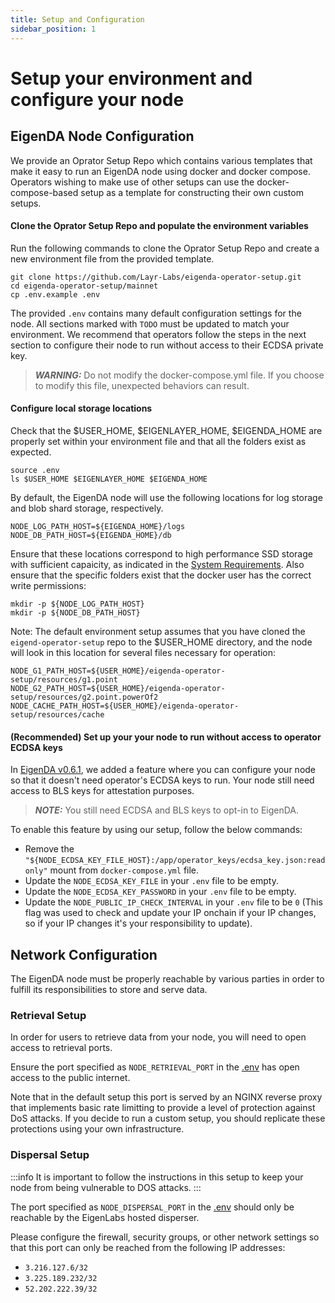 ```yaml
---
title: Setup and Configuration
sidebar_position: 1
---
```


# Setup your environment and configure your node

## EigenDA Node Configuration

We provide an Oprator Setup Repo which contains various templates that make it easy to run an EigenDA node using docker and docker compose. Operators wishing to make use of other setups can use the docker-compose-based setup as a template for constructing their own custom setups. 

#### Clone the Oprator Setup Repo and populate the environment variables

Run the following commands to clone the Oprator Setup Repo and create a new environment file from the provided template. 

```
git clone https://github.com/Layr-Labs/eigenda-operator-setup.git
cd eigenda-operator-setup/mainnet
cp .env.example .env
```

The provided `.env` contains many default configuration settings for the node. All sections marked with `TODO` must be updated to match your environment. We recommend that operators follow the steps in the next section to configure their node to run without access to their ECDSA private key. 

> **_WARNING:_** Do not modify the docker-compose.yml file. If you choose to modify this file, unexpected behaviors can result.

#### Configure local storage locations

Check that the $USER_HOME, $EIGENLAYER_HOME, $EIGENDA_HOME are properly set within your environment file and that all the folders exist as expected.
```
source .env
ls $USER_HOME $EIGENLAYER_HOME $EIGENDA_HOME
```

By default, the EigenDA node will use the following locations for log storage and blob shard storage, respectively. 

```
NODE_LOG_PATH_HOST=${EIGENDA_HOME}/logs
NODE_DB_PATH_HOST=${EIGENDA_HOME}/db
```

Ensure that these locations correspond to high performance SSD storage with sufficient capaicity, as indicated in the [System Requirements](../requirements/system-requirements/#node-storage-requirements). Also ensure that the specific folders exist that the docker user has the correct write permissions:

```
mkdir -p ${NODE_LOG_PATH_HOST}
mkdir -p ${NODE_DB_PATH_HOST}
```

Note: The default environment setup assumes that you have cloned the `eigend-operator-setup` repo to the $USER_HOME directory, and the node will look in this location for several files necessary for operation: 

```
NODE_G1_PATH_HOST=${USER_HOME}/eigenda-operator-setup/resources/g1.point
NODE_G2_PATH_HOST=${USER_HOME}/eigenda-operator-setup/resources/g2.point.powerOf2
NODE_CACHE_PATH_HOST=${USER_HOME}/eigenda-operator-setup/resources/cache
```


#### (Recommended) Set up your your node to run without access to operator ECDSA keys

In [EigenDA v0.6.1](https://github.com/Layr-Labs/eigenda-operator-setup/releases/tag/v0.6.1), we added a feature where you can configure your node so that it doesn't need operator's ECDSA keys to run. 
Your node still need access to BLS keys for attestation purposes.
>**_NOTE:_** You still need ECDSA and BLS keys to opt-in to EigenDA. 

To enable this feature by using our setup, follow the below commands:
* Remove the `"${NODE_ECDSA_KEY_FILE_HOST}:/app/operator_keys/ecdsa_key.json:readonly"` mount from `docker-compose.yml` file.
* Update the `NODE_ECDSA_KEY_FILE` in your `.env` file to be empty.
* Update the `NODE_ECDSA_KEY_PASSWORD` in your `.env` file to be empty.
* Update the `NODE_PUBLIC_IP_CHECK_INTERVAL` in your `.env` file to be `0` (This flag was used to check and update your IP onchain if your IP changes, so if your IP changes it's your responsibility to update).

## Network Configuration

The EigenDA node must be properly reachable by various parties in order to fulfill its responsibilities to store and serve data. 

### Retrieval Setup

In order for users to retrieve data from your node, you will need to open access to retrieval ports.

Ensure the port specified as `NODE_RETRIEVAL_PORT` in the [.env](https://github.com/Layr-Labs/eigenda-operator-setup/blob/31d99e2aa67962878969b81a15c7e8d13ee69750/mainnet/.env.example#L20) has open access to the public internet.

Note that in the default setup this port is served by an NGINX reverse proxy that implements basic rate limitting to provide a level of protection against DoS attacks. If you decide to run a custom setup, you should replicate these protections using your own infrastructure. 

### Dispersal Setup

:::info 
It is important to follow the instructions in this setup to keep your node from being vulnerable to DOS attacks. 
:::

The port specified as `NODE_DISPERSAL_PORT` in the [.env](https://github.com/Layr-Labs/eigenda-operator-setup/blob/31d99e2aa67962878969b81a15c7e8d13ee69750/mainnet/.env.example#L13) should only be reachable by the EigenLabs hosted disperser. 

Please configure the firewall, security groups, or other network settings so that this port can only be reached from the following IP addresses: 

- `3.216.127.6/32`
- `3.225.189.232/32`
- `52.202.222.39/32`

<!-- ### Node API Port Setup:

In order to consolidate operator metrics to measure the health of the network, please also open NODE_API_PORT in .env to the internet if possible. Please see Node API Spec for more detail on the data made available via this port. -->




